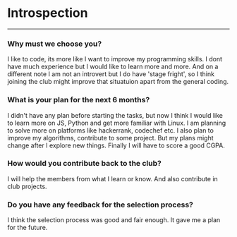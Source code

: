 # Introspection
---
### Why must we choose you?
I like to code, its more like I want to improve my programming skills. I dont have much experience but I would like to learn more and more. And on a different note I am not an introvert but I do have 'stage fright', so I think joining the club might improve that situatuion apart from the general coding.
### What is your plan for the next 6 months?
I didn't have any plan before starting the tasks, but now I think I would like to learn more on JS, Python and get more familiar with Linux. I am planning to solve more on platforms like hackerrank, codechef etc. I also plan to improve my algorithms, contribute to some project. But my plans might change after I explore new things. Finally I will have to score a good CGPA. 
### How would you contribute back to the club?
I will help the members from what I learn or know. And also contribute in club projects.
### Do you have any feedback for the selection process?
I think the selection process was good and fair enough. It gave me a plan for the future.


